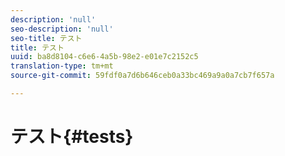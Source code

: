 ```yaml
---
description: 'null'
seo-description: 'null'
seo-title: テスト
title: テスト
uuid: ba8d8104-c6e6-4a5b-98e2-e01e7c2152c5
translation-type: tm+mt
source-git-commit: 59fdf0a7d6b646ceb0a33bc469a9a0a7cb7f657a

---
```



# テスト{#tests}

